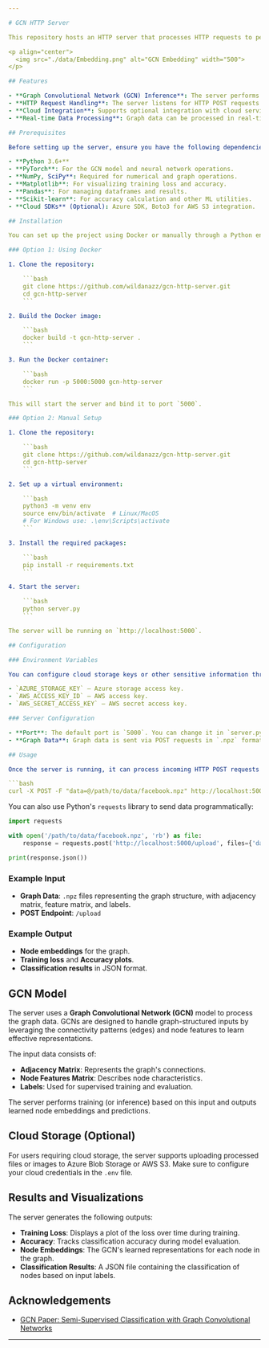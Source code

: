 ```yaml
---

# GCN HTTP Server

This repository hosts an HTTP server that processes HTTP requests to perform tasks related to a **Graph Convolutional Network (GCN)**, a neural network that operates directly on graph-structured data. It also features support for uploading images to cloud storage like Azure or AWS. The primary goal of this project is to offer a web-accessible interface for GCN processing, useful for node classification tasks on graph data (e.g., social networks, citation networks).

<p align="center">
  <img src="./data/Embedding.png" alt="GCN Embedding" width="500">
</p>

## Features

- **Graph Convolutional Network (GCN) Inference**: The server performs node classification using a pre-trained GCN model on input graph data (e.g., `.npz` files).
- **HTTP Request Handling**: The server listens for HTTP POST requests containing graph data and returns results such as training losses, node embeddings, or predictions.
- **Cloud Integration**: Supports optional integration with cloud services (Azure, AWS) for uploading and managing graph data files or images.
- **Real-time Data Processing**: Graph data can be processed in real-time as it is sent to the server, providing immediate feedback on results.

## Prerequisites

Before setting up the server, ensure you have the following dependencies installed:

- **Python 3.6+**
- **PyTorch**: For the GCN model and neural network operations.
- **NumPy, SciPy**: Required for numerical and graph operations.
- **Matplotlib**: For visualizing training loss and accuracy.
- **Pandas**: For managing dataframes and results.
- **Scikit-learn**: For accuracy calculation and other ML utilities.
- **Cloud SDKs** (Optional): Azure SDK, Boto3 for AWS S3 integration.

## Installation

You can set up the project using Docker or manually through a Python environment.

### Option 1: Using Docker

1. Clone the repository:

    ```bash
    git clone https://github.com/wildanazz/gcn-http-server.git
    cd gcn-http-server
    ```

2. Build the Docker image:

    ```bash
    docker build -t gcn-http-server .
    ```

3. Run the Docker container:

    ```bash
    docker run -p 5000:5000 gcn-http-server
    ```

This will start the server and bind it to port `5000`.

### Option 2: Manual Setup

1. Clone the repository:

    ```bash
    git clone https://github.com/wildanazz/gcn-http-server.git
    cd gcn-http-server
    ```

2. Set up a virtual environment:

    ```bash
    python3 -m venv env
    source env/bin/activate  # Linux/MacOS
    # For Windows use: .\env\Scripts\activate
    ```

3. Install the required packages:

    ```bash
    pip install -r requirements.txt
    ```

4. Start the server:

    ```bash
    python server.py
    ```

The server will be running on `http://localhost:5000`.

## Configuration

### Environment Variables

You can configure cloud storage keys or other sensitive information through a `.env` file. The following environment variables should be defined if cloud integration is required:

- `AZURE_STORAGE_KEY` – Azure storage access key.
- `AWS_ACCESS_KEY_ID` – AWS access key.
- `AWS_SECRET_ACCESS_KEY` – AWS secret access key.

### Server Configuration

- **Port**: The default port is `5000`. You can change it in `server.py`.
- **Graph Data**: Graph data is sent via POST requests in `.npz` format.

## Usage

Once the server is running, it can process incoming HTTP POST requests containing graph data in `.npz` format. For example, to upload and process a Facebook page graph file:

```bash
curl -X POST -F "data=@/path/to/data/facebook.npz" http://localhost:5000/upload
```

You can also use Python's `requests` library to send data programmatically:

```python
import requests

with open('/path/to/data/facebook.npz', 'rb') as file:
    response = requests.post('http://localhost:5000/upload', files={'data': file})

print(response.json())
```

### Example Input

- **Graph Data**: `.npz` files representing the graph structure, with adjacency matrix, feature matrix, and labels.
- **POST Endpoint**: `/upload`
  
### Example Output

- **Node embeddings** for the graph.
- **Training loss** and **Accuracy plots**.
- **Classification results** in JSON format.

## GCN Model

The server uses a **Graph Convolutional Network (GCN)** model to process the graph data. GCNs are designed to handle graph-structured inputs by leveraging the connectivity patterns (edges) and node features to learn effective representations. 

The input data consists of:
- **Adjacency Matrix**: Represents the graph's connections.
- **Node Features Matrix**: Describes node characteristics.
- **Labels**: Used for supervised training and evaluation.

The server performs training (or inference) based on this input and outputs learned node embeddings and predictions.

## Cloud Storage (Optional)

For users requiring cloud storage, the server supports uploading processed files or images to Azure Blob Storage or AWS S3. Make sure to configure your cloud credentials in the `.env` file.

## Results and Visualizations

The server generates the following outputs:

- **Training Loss**: Displays a plot of the loss over time during training.
- **Accuracy**: Tracks classification accuracy during model evaluation.
- **Node Embeddings**: The GCN's learned representations for each node in the graph.
- **Classification Results**: A JSON file containing the classification of nodes based on input labels.

## Acknowledgements

- [GCN Paper: Semi-Supervised Classification with Graph Convolutional Networks](https://arxiv.org/abs/1609.02907)

---
```

